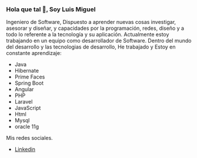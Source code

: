 ### Hola que tal 👋, Soy Luis Miguel

<!--
**luismiguel912/luismiguel912** is a ✨ _special_ ✨ repository because its `README.md` (this file) appears on your GitHub profile.
Here are some ideas to get you started:

- 🔭 I’m currently working on ...
- 🌱 I’m currently learning ...
- 👯 I’m looking to collaborate on ...
- 🤔 I’m looking for help with ...
- 💬 Ask me about ...
- 📫 How to reach me: ...
- 😄 Pronouns: ...
- ⚡ Fun fact: ...
-->

Ingeniero de Software, Dispuesto a aprender nuevas cosas investigar, asesorar y diseñar, y capacidades por la programación, redes, diseño y a todo lo referente a la tecnología y su aplicación.
Actualmente estoy trabajando en un equipo como desarrollador de Software.
Dentro del mundo del desarrollo y las tecnologias de desarrollo, He trabajado y Estoy en constante aprendizaje:
  - Java
  - Hibernate
  - Prime Faces
  - Spring Boot
  - Angular
  - PHP
  - Laravel
  - JavaScript
  - Html
  - Mysql
  - oracle 11g
  
Mis redes sociales.
  - <a href="https://www.linkedin.com/in/luis-miguel-mora-rocha-266006b2/" rel="nofollow">Linkedin</a>
  
